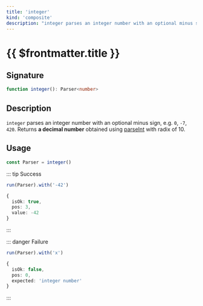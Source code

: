 ```yaml
---
title: 'integer'
kind: 'composite'
description: "integer parses an integer number with an optional minus sign, e.g. '0', '-7', '420'. Returns a decimal number obtained using parseInt with radix of 10."
---
```


# {{ $frontmatter.title }} <Composite />

## Signature

```ts
function integer(): Parser<number>
```

## Description

`integer` parses an integer number with an optional minus sign, e.g. `0`, `-7`, `420`. Returns **a decimal number** obtained using [parseInt] with radix of 10.

## Usage

```ts
const Parser = integer()
```

::: tip Success
```ts
run(Parser).with('-42')

{
  isOk: true,
  pos: 3,
  value: -42
}
```
:::

::: danger Failure
```ts
run(Parser).with('x')

{
  isOk: false,
  pos: 0,
  expected: 'integer number'
}
```
:::

<!-- Links. -->

[parseInt]: https://developer.mozilla.org/en-US/docs/Web/JavaScript/Reference/Global_Objects/parseInt
